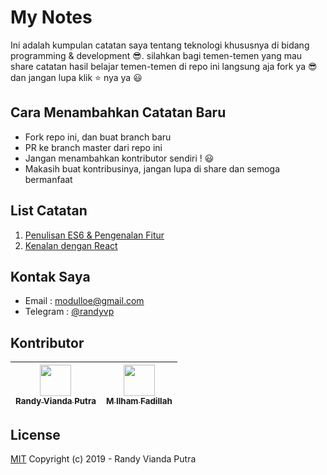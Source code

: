 # My Notes

Ini adalah kumpulan catatan saya tentang teknologi khususnya di bidang
programming & development 😎. silahkan bagi temen-temen yang mau share catatan
hasil belajar temen-temen di repo ini langsung aja fork ya 😎dan jangan lupa
klik ⭐️ nya ya 😃

## Cara Menambahkan Catatan Baru

- Fork repo ini, dan buat branch baru
- PR ke branch master dari repo ini
- Jangan menambahkan kontributor sendiri ! 😃
- Makasih buat kontribusinya, jangan lupa di share dan semoga bermanfaat

## List Catatan

1. [Penulisan ES6 & Pengenalan Fitur](https://github.com/randyviandaputra/my-notes/blob/master/penulisan-es6-dan-pengenalan-fitur.md)
2. [Kenalan dengan React](https://github.com/randyviandaputra/my-notes/blob/master/kenalan-dengan-react.md)

## Kontak Saya

- Email : modulloe@gmail.com
- Telegram : [@randyvp](https://t.me/randyvp)

## Kontributor

| [<img src="https://avatars1.githubusercontent.com/u/12962273?s=460&v=4" width="50px;"/><br /><sub><b>Randy Vianda Putra</b></sub>](https://github.com/randyviandaputra) | [<img src="https://avatars1.githubusercontent.com/u/12992413?s=460&v=4" width="50px;"/><br /><sub><b>M Ilham Fadillah</b></sub>](https://github.com/positiveneutron) |
| :---------------------------------------------------------------------------------------------------------------------------------------------------------------------: | :------------------------------------------------------------------------------------------------------------------------------------------------------------------: |


## License

[MIT](http://opensource.org/licenses/MIT) Copyright (c) 2019 - Randy Vianda
Putra
